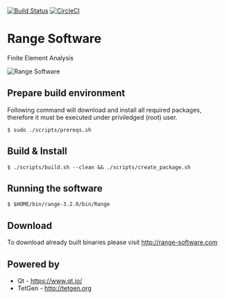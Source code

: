 [![Build Status](https://travis-ci.org/Range-Software/range3.svg?branch=master)](https://travis-ci.org/Range-Software/range3)
[![CircleCI](https://circleci.com/gh/Range-Software/range3.svg?style=svg)](https://circleci.com/gh/Range-Software/range3)

# Range Software
Finite Element Analysis

![Range Software](http://www.range-software.com/files/common/Range3-CFD.png)

## Prepare build environment
Following command will download and install all required packages, therefore it must be executed under priviledged (root) user.
```
$ sudo ./scripts/prereqs.sh
```
## Build & Install
```
$ ./scripts/build.sh --clean && ./scripts/create_package.sh
```
## Running the software
```
$ $HOME/bin/range-3.2.0/bin/Range
```

## Download
To download already built binaries please visit http://range-software.com

## Powered by

* Qt - https://www.qt.io/
* TetGen - http://tetgen.org
